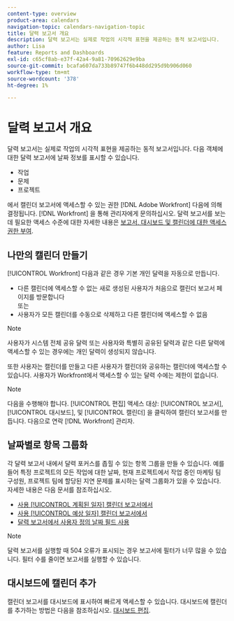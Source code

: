 ```yaml
---
content-type: overview
product-area: calendars
navigation-topic: calendars-navigation-topic
title: 달력 보고서 개요
description: 달력 보고서는 실제로 작업의 시각적 표현을 제공하는 동적 보고서입니다.
author: Lisa
feature: Reports and Dashboards
exl-id: c65cf8ab-e37f-42a4-9a81-70962629e9ba
source-git-commit: bcafa607da733b89747f6b448dd295d9b906d060
workflow-type: tm+mt
source-wordcount: '378'
ht-degree: 1%

---
```


# 달력 보고서 개요

달력 보고서는 실제로 작업의 시각적 표현을 제공하는 동적 보고서입니다. 다음 객체에 대한 달력 보고서에 날짜 정보를 표시할 수 있습니다.

* 작업
* 문제
* 프로젝트

에서 캘린더 보고서에 액세스할 수 있는 권한 [!DNL Adobe Workfront] 다음에 의해 결정됩니다. [!DNL Workfront] 을 통해 관리자에게 문의하십시오. 달력 보고서를 보는 데 필요한 액세스 수준에 대한 자세한 내용은 [보고서, 대시보드 및 캘린더에 대한 액세스 권한 부여](../../../administration-and-setup/add-users/configure-and-grant-access/grant-access-reports-dashboards-calendars.md).

## 나만의 캘린더 만들기

[!UICONTROL Workfront] 다음과 같은 경우 기본 개인 달력을 자동으로 만듭니다.

* 다른 캘린더에 액세스할 수 없는 새로 생성된 사용자가 처음으로 캘린더 보고서 페이지를 방문합니다\
   또는
* 사용자가 모든 캘린더를 수동으로 삭제하고 다른 캘린더에 액세스할 수 없음

>[!NOTE]
>
>사용자가 시스템 전체 공유 달력 또는 사용자와 특별히 공유된 달력과 같은 다른 달력에 액세스할 수 있는 경우에는 개인 달력이 생성되지 않습니다.

또한 사용자는 캘린더를 만들고 다른 사용자가 캘린더와 공유하는 캘린더에 액세스할 수 있습니다. 사용자가 Workfront에서 액세스할 수 있는 달력 수에는 제한이 없습니다.

>[!NOTE]
>
>다음을 수행해야 합니다. [!UICONTROL 편집] 액세스 대상: [!UICONTROL 보고서], [!UICONTROL 대시보드], 및 [!UICONTROL 캘린더] 을 클릭하여 캘린더 보고서를 만듭니다. 다음으로 연락 [!DNL Workfront] 관리자.

## 날짜별로 항목 그룹화

각 달력 보고서 내에서 달력 포커스를 좁힐 수 있는 항목 그룹을 만들 수 있습니다. 예를 들어 특정 프로젝트의 모든 작업에 대한 날짜, 현재 프로젝트에서 작업 중인 마케팅 팀 구성원, 프로젝트 팀에 할당된 지연 문제를 표시하는 달력 그룹화가 있을 수 있습니다. 자세한 내용은 다음 문서를 참조하십시오.

* [사용 [!UICONTROL 계획된 일자] 캘린더 보고서에서](../../../reports-and-dashboards/reports/calendars/use-planned-dates.md)
* [사용 [!UICONTROL 예상 일자] 캘린더 보고서에서](../../../reports-and-dashboards/reports/calendars/use-projected-dates.md)
* [달력 보고서에서 사용자 정의 날짜 필드 사용](../../../reports-and-dashboards/reports/calendars/use-custom-dates.md)

>[!NOTE]
>
>달력 보고서를 실행할 때 504 오류가 표시되는 경우 보고서에 필터가 너무 많을 수 있습니다. 필터 수를 줄이면 보고서를 실행할 수 있습니다.

## 대시보드에 캘린더 추가

캘린더 보고서를 대시보드에 표시하여 빠르게 액세스할 수 있습니다. 대시보드에 캘린더를 추가하는 방법은 다음을 참조하십시오. [대시보드 편집](../../../reports-and-dashboards/dashboards/creating-and-managing-dashboards/edit-dashboard.md).
